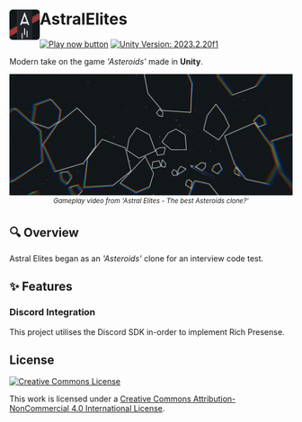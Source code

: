 <h1>
<img src="./src/icon.png" width="54" height="54" align="left" />
AstralElites
</h1>

[![Play now button](https://img.shields.io/badge/▶%20Play%20Now-b342f5.svg?logo=play)](https://fydar.dev/play/astralelites) [![Unity Version: 2023.2.20f1](https://img.shields.io/badge/Made%20with%20Unity-2023.2.20f1-333333.svg?logo=unity)](https://unity.com/releases/editor/archive)

Modern take on the game _'Asteroids'_ made in **Unity**.

<p align="center">
  <a href="https://www.youtube.com/watch?v=r4RrKXTHTGY"><img src="./img/21-9.png" alt="RPGCore Main Demo"/></a>
  <sup><i>Gameplay video from 'Astral Elites - The best Asteroids clone?'</i></sup>
</p>

## 🔍 Overview

Astral Elites began as an _'Asteroids'_ clone for an interview code test.

## ✨ Features

### Discord Integration

This project utilises the Discord SDK in-order to implement Rich Presense.

## License

[![Creative Commons License](https://i.creativecommons.org/l/by-nc/4.0/88x31.png)](http://creativecommons.org/licenses/by-nc/4.0/)

This work is licensed under a [Creative Commons Attribution-NonCommercial 4.0 International License](http://creativecommons.org/licenses/by-nc/4.0/).

